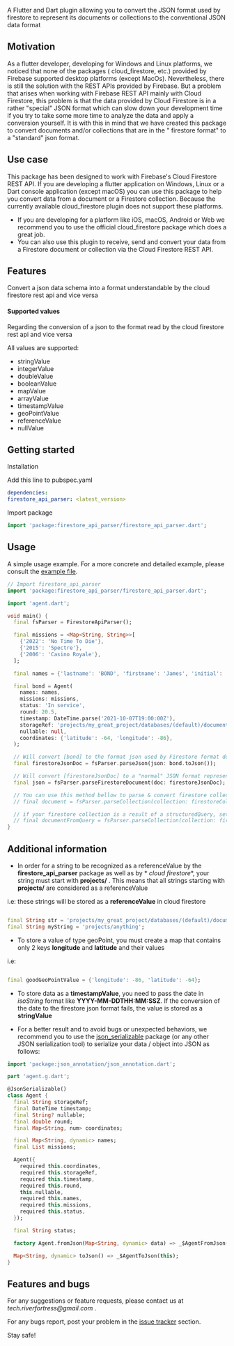 A Flutter and Dart plugin allowing you to convert the JSON format used by firestore to represent its documents or
collections to the conventional JSON data format

## Motivation

As a flutter developer, developing for Windows and Linux platforms, we noticed that none of the packages (
cloud_firestore, etc.) provided by Firebase supported desktop platforms (except MacOs). Nevertheless, there is still the
solution with the REST APIs provided by Firebase. But a problem that arises when working with Firebase REST API mainly
with Cloud Firestore, this problem is that the data provided by Cloud Firestore is in a rather "special" JSON format
which can slow down your development time if you try to take some more time to analyze the data and apply a conversion
yourself.
It is with this in mind that we have created this package to convert documents and/or collections that are in the "
firestore format" to a "standard" json format.

## Use case

This package has been designed to work with Firebase's Cloud Firestore REST API.
If you are developing a flutter application on Windows, Linux or a Dart console application (except macOS) you can use
this package to help you convert data from a document or a Firestore collection. Because the currently available
cloud_firestore plugin does not support these platforms.

- If you are developing for a platform like iOS, macOS, Android or Web we recommend you to use the official
  cloud_firestore package which does a great job.
- You can also use this plugin to receive, send and convert your data from a Firestore document or collection via the
  Cloud Firestore REST API.

## Features

Convert a json data schema into a format understandable by the cloud firestore rest api and vice versa

#### Supported values

Regarding the conversion of a json to the format read by the cloud firestore rest api and vice versa

All values are supported:

- stringValue
- integerValue
- doubleValue
- booleanValue
- mapValue
- arrayValue
- timestampValue
- geoPointValue
- referenceValue
- nullValue

## Getting started

Installation

Add this line to pubspec.yaml

```yaml
dependencies:
firestore_api_parser: <latest_version>
```

Import package

```dart
import 'package:firestore_api_parser/firestore_api_parser.dart';
```

## Usage

A simple usage example. For a more concrete and detailed example, please consult the [example file][example].

```dart
// Import firestore_api_parser
import 'package:firestore_api_parser/firestore_api_parser.dart';

import 'agent.dart';

void main() {
  final fsParser = FirestoreApiParser();

  final missions = <Map<String, String>>[
    {'2022': 'No Time To Die'},
    {'2015': 'Spectre'},
    {'2006': 'Casino Royale'},
  ];

  final names = {'lastname': 'BOND', 'firstname': 'James', 'initial': 'JB'};

  final bond = Agent(
    names: names,
    missions: missions,
    status: 'In service',
    round: 20.5,
    timestamp: DateTime.parse('2021-10-07T19:00:00Z'),
    storageRef: 'projects/my_great_project/databases/(default)/documents/USERS/[doc_id]',
    nullable: null,
    coordinates: {'latitude': -64, 'longitude': -86},
  );

  // Will convert [bond] to the format json used by Firestore format documents
  final firestoreJsonDoc = fsParser.parseJson(json: bond.toJson());

  // Will convert [firestoreJsonDoc] to a "normal" JSON format representation
  final json = fsParser.parseFirestoreDocument(doc: firestoreJsonDoc);

  // You can use this method bellow to parse & convert firestore collection to JSON
  // final document = fsParser.parseCollection(collection: firestoreCollection);

  // if your firestore collection is a result of a structuredQuery, set isStructuredQuery parameter to true
  // final documentFromQuery = fsParser.parseCollection(collection: firestoreCollection, isStructuredQuery: true);
}

```

## Additional information

- In order for a string to be recognized as a referenceValue by the **firestore_api_parser** package as well as by *
  *cloud firestore**, your string must start with **projects/** . This means that all
  strings starting with **projects/** are considered as a referenceValue

i.e:  these strings will be stored as a **referenceValue** in cloud firestore

```dart

final String str = 'projects/my_great_project/databases/(default)/documents/';
final String myString = 'projects/anything';
```

- To store a value of type geoPoint, you must create a map that contains only 2 keys **longitude** and **latitude** and
  their values

i.e:

```dart

final goodGeoPointValue = {'longitude': -86, 'latitude': -64};
```

- To store data as a **timestampValue**, you need to pass the date in _isoString_ format like **YYYY-MM-DDTHH:MM:SSZ**.
  If the conversion of the date to the firestore json format fails, the value is
  stored as a **stringValue**

- For a better result and to avoid bugs or unexpected behaviors, we recommend you to use
  the [json_serializable](https://pub.dev/packages/json_serializable) package (or any other JSON serialization tool) to
  serialize your data / object into JSON as follows:

```dart
import 'package:json_annotation/json_annotation.dart';

part 'agent.g.dart';

@JsonSerializable()
class Agent {
  final String storageRef;
  final DateTime timestamp;
  final String? nullable;
  final double round;
  final Map<String, num> coordinates;

  final Map<String, dynamic> names;
  final List missions;

  Agent({
    required this.coordinates,
    required this.storageRef,
    required this.timestamp,
    required this.round,
    this.nullable,
    required this.names,
    required this.missions,
    required this.status,
  });

  final String status;

  factory Agent.fromJson(Map<String, dynamic> data) => _$AgentFromJson(data);

  Map<String, dynamic> toJson() => _$AgentToJson(this);
}
```

## Features and bugs

For any suggestions or feature requests, please contact us at _tech.riverfortress@gmail.com_ .

For any bugs report, post your problem in the  [issue tracker][tracker] section.

Stay safe!

[tracker]: https://github.com/stvndelucis/firestore_api_parser/issues

[example]: https://github.com/stvndelucis/firestore_api_parser/blob/main/example/example.dart

